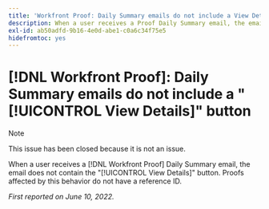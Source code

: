 ```yaml
---
title: 'Workfront Proof: Daily Summary emails do not include a View Details button'
description: When a user receives a Proof Daily Summary email, the email does not contain the "View Details" button. Proofs affected by this behavior do not have a reference ID.
exl-id: ab50adfd-9b16-4e0d-abe1-c0a6c34f75e5
hidefromtoc: yes
---
```

# [!DNL Workfront Proof]: Daily Summary emails do not include a "[!UICONTROL View Details]" button

>[!NOTE]
>
>This issue has been closed because it is not an issue.

When a user receives a [!DNL Workfront Proof] Daily Summary email, the email does not contain the "[!UICONTROL View Details]" button. Proofs affected by this behavior do not have a reference ID.

_First reported on June 10, 2022._
